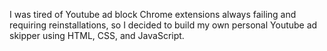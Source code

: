 I was tired of Youtube ad block Chrome extensions always failing and requiring reinstallations, so I decided to build my own personal Youtube ad skipper using HTML, CSS, and JavaScript.
